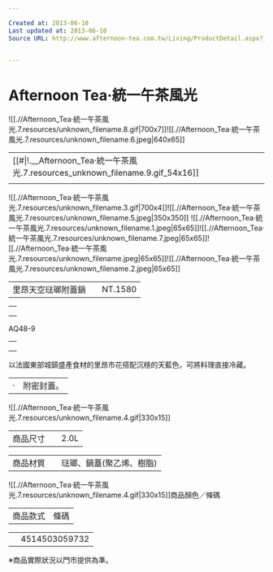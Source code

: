 ```yaml
---

Created at: 2013-06-10
Last updated at: 2013-06-10
Source URL: http://www.afternoon-tea.com.tw/Living/ProductDetail.aspx?__1stCategory=098135A0ACC19&__2ndCategory=098135A40BA61&__argSeq=4514503059732


---
```


# Afternoon Tea‧統一午茶風光


![[.//Afternoon_Tea‧統一午茶風光.7.resources/unknown_filename.8.gif\|700x7]]![[.//Afternoon_Tea‧統一午茶風光.7.resources/unknown_filename.6.jpeg\|640x65]]

|     |
| --- |
| [[#\|!.__Afternoon_Tea‧統一午茶風光.7.resources_unknown_filename.9.gif_54x16]] |
|     |

![[.//Afternoon_Tea‧統一午茶風光.7.resources/unknown_filename.3.gif\|700x4]]![[.//Afternoon_Tea‧統一午茶風光.7.resources/unknown_filename.5.jpeg\|350x350]] ![[.//Afternoon_Tea‧統一午茶風光.7.resources/unknown_filename.1.jpeg\|65x65]]![[.//Afternoon_Tea‧統一午茶風光.7.resources/unknown_filename.7.jpeg\|65x65]]![[.//Afternoon_Tea‧統一午茶風光.7.resources/unknown_filename.jpeg\|65x65]]![[.//Afternoon_Tea‧統一午茶風光.7.resources/unknown_filename.2.jpeg\|65x65]]

|     |     |     |
| --- | --- | --- |
| 里昂天空琺瑯附蓋鍋 |     | NT.1580 |

|     |
| --- |
|     |
|     |
|     |

AQ48-9

|     |
| --- |
|     |
|     |
|     |

以法國東部城鎮盛產食材的里昂市花搭配沉穩的天藍色，可將料理直接冷藏。

|     |     |
| --- | --- |
| ‧   | 附密封蓋。 |

![[.//Afternoon_Tea‧統一午茶風光.7.resources/unknown_filename.4.gif\|330x15]]

|     |     |     |
| --- | --- | --- |
| 商品尺寸 |     | 2.0L |

|     |     |     |
| --- | --- | --- |
| 商品材質 |     | 琺瑯、鍋蓋(聚乙烯、樹脂) |

![[.//Afternoon_Tea‧統一午茶風光.7.resources/unknown_filename.4.gif\|330x15]]商品顏色／條碼

|     |     |
| --- | --- |
| 商品款式 | 條碼  |

|     |     |
| --- | --- |
|     | 4514503059732 |

※商品實際狀況以門市提供為準。


